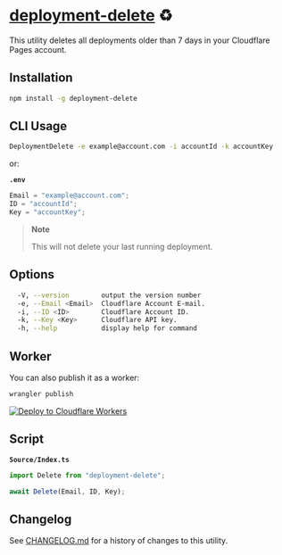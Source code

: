 # [deployment-delete] ♻️

This utility deletes all deployments older than 7 days in your Cloudflare Pages
account.

## Installation

```sh
npm install -g deployment-delete
```

## CLI Usage

```sh
DeploymentDelete -e example@account.com -i accountId -k accountKey
```

or:

**`.env`**

```ts
Email = "example@account.com";
ID = "accountId";
Key = "accountKey";
```

> **Note**
>
> This will not delete your last running deployment.

## Options

```sh
  -V, --version        output the version number
  -e, --Email <Email>  Cloudflare Account E-mail.
  -i, --ID <ID>        Cloudflare Account ID.
  -k, --Key <Key>      Cloudflare API key.
  -h, --help           display help for command
```

## Worker

You can also publish it as a worker:

```sh
wrangler publish
```

[![Deploy to Cloudflare Workers](https://deploy.workers.cloudflare.com/button)](https://deploy.workers.cloudflare.com/?url=https://github.com/NikolaRHristov/DeploymentDelete)

## Script

**`Source/Index.ts`**

```ts
import Delete from "deployment-delete";

await Delete(Email, ID, Key);
```

## Changelog

See [CHANGELOG.md](CHANGELOG.md) for a history of changes to this utility.

[deployment-delete]: https://npmjs.org/deployment-delete
